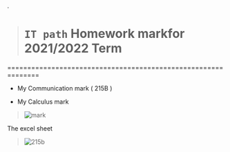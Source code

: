 .


> # `IT path` Homework markfor  2021/2022 Term


==============================================================



- My Communication mark  ( 215B ) 

- My Calculus mark 


> ![mark](https://user-images.githubusercontent.com/36210723/146539698-6412a47c-abb7-4484-8b27-4ed47d870709.png)


The excel sheet 
> ![215b](https://user-images.githubusercontent.com/36210723/146160928-f978f210-c7d0-4956-b339-5dfcb67ef91f.png)
